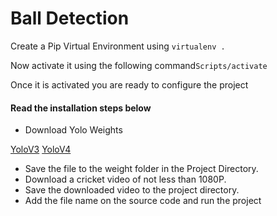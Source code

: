 <h1>Ball Detection</h1>

Create a Pip Virtual Environment using <code>virtualenv .</code>

Now activate it using the following command<code>Scripts/activate</code>

Once it is activated you are ready to configure the project

<h4>Read the installation steps below</h4>

<ul>
  <li>Download Yolo Weights</li>
</ul>

[YoloV3](https://pjreddie.com/media/files/yolov3.weights)
[YoloV4](https://github.com/AlexeyAB/darknet/releases/download/darknet_yolo_v3_optimal/yolov4.weights)
 
 <ul>

  <li>Save the file to the weight folder in the Project Directory.</li>
  
<li>Download a cricket video of not less than 1080P.</li>
  
  <li>Save the downloaded video to the project directory.</li>
  
  <li>Add the file name on the source code and run the project</li>
  
</ul>

